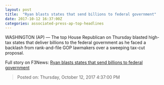 ```yaml
---
layout: post
title:  "Ryan blasts states that send billions to federal government"
date: 2017-10-12 16:37:00Z
categories: associated-press-ap-top-headlines
---
```


WASHINGTON (AP) — The top House Republican on Thursday blasted high-tax states that deliver billions to the federal government as he faced a backlash from rank-and-file GOP lawmakers over a sweeping tax-cut proposal.


Full story on F3News: [Ryan blasts states that send billions to federal government](http://www.f3nws.com/n/2ajzrC)

> Posted on: Thursday, October 12, 2017 4:37:00 PM
